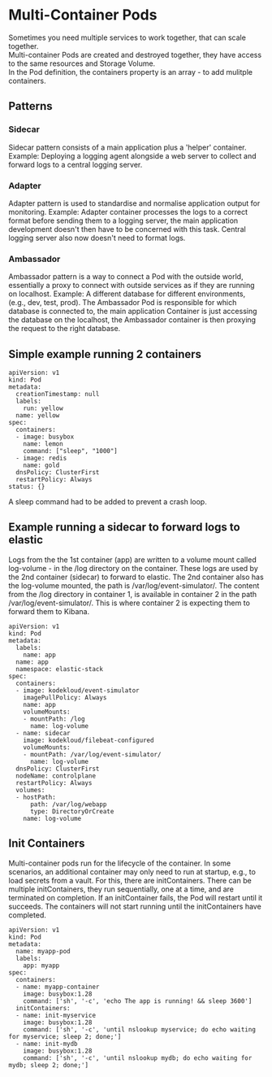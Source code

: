 # Multi-Container Pods

Sometimes you need multiple services to work together, that can scale together.  
Multi-container Pods are created and destroyed together, they have access to the same resources and Storage Volume.  
In the Pod definition, the containers property is an array - to add mulitple containers.  

## Patterns
### Sidecar
Sidecar pattern consists of a main application plus a 'helper' container.
Example: Deploying a logging agent alongside a web server to collect and forward logs to a central logging server.

### Adapter
Adapter pattern is used to standardise and normalise application output for monitoring.
Example: Adapter container processes the logs to a correct format before sending them to a logging server, the main application development doesn't then have to be concerned with this task. Central logging server also now doesn't need to format logs.

### Ambassador
Ambassador pattern is a way to connect a Pod with the outside world, essentially a proxy to connect with outside services as if they are running on localhost.
Example: A different database for different environments, (e.g., dev, test, prod). The Ambassador Pod is responsible for which database is connected to, the main application Container is just accessing the database on the localhost, the Ambassador container is then proxying the request to the right database.

## Simple example running 2 containers

```
apiVersion: v1
kind: Pod
metadata:
  creationTimestamp: null
  labels:
    run: yellow
  name: yellow
spec:
  containers:
  - image: busybox
    name: lemon
    command: ["sleep", "1000"]
  - image: redis
    name: gold
  dnsPolicy: ClusterFirst
  restartPolicy: Always
status: {}
```
A sleep command had to be added to prevent a crash loop.

## Example running a sidecar to forward logs to elastic

Logs from the the 1st container (app) are written to a volume mount called log-volume - in the /log directory on the container.
These logs are used by the 2nd container (sidecar) to forward to elastic. The 2nd container also has the log-volume mounted, the path is /var/log/event-simulator/.
The content from the /log directory in container 1, is available in container 2 in the path /var/log/event-simulator/. This is where container 2 is expecting them to forward them to Kibana.

```
apiVersion: v1
kind: Pod
metadata:
  labels:
    name: app
  name: app
  namespace: elastic-stack
spec:
  containers:
  - image: kodekloud/event-simulator
    imagePullPolicy: Always
    name: app
    volumeMounts:
    - mountPath: /log
      name: log-volume
  - name: sidecar
    image: kodekloud/filebeat-configured
    volumeMounts:
    - mountPath: /var/log/event-simulator/
      name: log-volume
  dnsPolicy: ClusterFirst
  nodeName: controlplane
  restartPolicy: Always
  volumes:
  - hostPath:
      path: /var/log/webapp
      type: DirectoryOrCreate
    name: log-volume

```

## Init Containers

Multi-container pods run for the lifecycle of the container. In some scenarios, an additional container may only need to run at startup, e.g., to load secrets from a vault. For this, there are initContainers. There can be multiple initContainers, they run sequentially, one at a time, and are terminated on completion. If an initContainer fails, the Pod will restart until it succeeds. The containers will not start running until the initContainers have completed.

```
apiVersion: v1
kind: Pod
metadata:
  name: myapp-pod
  labels:
    app: myapp
spec:
  containers:
  - name: myapp-container
    image: busybox:1.28
    command: ['sh', '-c', 'echo The app is running! && sleep 3600']
  initContainers:
  - name: init-myservice
    image: busybox:1.28
    command: ['sh', '-c', 'until nslookup myservice; do echo waiting for myservice; sleep 2; done;']
  - name: init-mydb
    image: busybox:1.28
    command: ['sh', '-c', 'until nslookup mydb; do echo waiting for mydb; sleep 2; done;']
```
